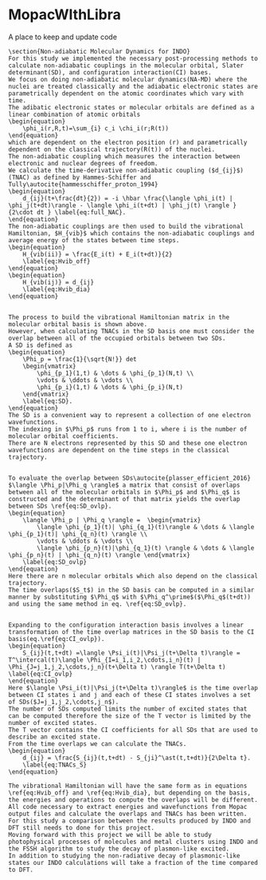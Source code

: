 # MopacWIthLibra
A place to keep and update code


	\section{Non-adiabatic Molecular Dynamics for INDO}
	For this study we implemented the necessary post-processing methods to calculate non-adiabatic couplings in the molecular orbital, Slater determinant(SD), and configuration interaction(CI) bases.
	We focus on doing non-adiabatic molecular dynamics(NA-MD) where the nuclei are treated classically and the adiabatic electronic states are parametrically dependent on the atomic coordinates which vary with time.
	The adibatic electronic states or molecular orbitals are defined as a linear combination of atomic orbitals
	\begin{equation}
		\phi_i(r,R,t)=\sum_{i} c_i \chi_i(r;R(t)) 
	\end{equation}
	which are dependent on the electron position (r) and parametrically dependent on the classical trajectory(R(t)) of the nuclei.
	The non-adiabatic coupling which measures the interaction between electronic and nuclear degrees of freedom.
	We calculate the time-derivative non-adiabatic coupling ($d_{ij}$)(TNAC) as defined by Hammes-Schiffer and Tully\autocite{hammesschiffer_proton_1994}
	\begin{equation}
		d_{ij}(t+\frac{dt}{2}) = -i \hbar \frac{\langle \phi_i(t) | \phi_j(t+dt)\rangle - \langle \phi_i(t+dt) | \phi_j(t) \rangle }{2\cdot dt } \label{eq:full_NAC}.
	\end{equation}
	The non-adiabatic couplings are then used to build the vibrational Hamiltonian, $H_{vib}$ which contains the non-adiabatic couplings and average energy of the states between time steps.
	\begin{equation}
		H_{vib(ii)} = \frac{E_i(t) + E_i(t+dt)}{2}
		\label{eq:Hvib_off}
	\end{equation}
	\begin{equation}
		H_{vib(ij)} = d_{ij}
		\label{eq:Hvib_dia}
	\end{equation}
	
	
	The process to build the vibrational Hamiltonian matrix in the molecular orbital basis is shown above.
	However, when calculating TNACs in the SD basis one must consider the overlap between all of the occupied orbitals between two SDs.
	A SD is defined as
	\begin{equation}
		\Phi_p = \frac{1}{\sqrt{N!}} det
		\begin{vmatrix}
			\phi_{p_1}(1,t) & \dots & \phi_{p_1}(N,t) \\
			\vdots & \ddots & \vdots \\
			\phi_{p_i}(1,t) & \dots & \phi_{p_i}(N,t)
		\end{vmatrix}
		\label{eq:SD}.
	\end{equation}
	The SD is a convenient way to represent a collection of one electron wavefunctions.
	The indexing in $\Phi_p$ runs from 1 to i, where i is the number of molecular orbital coefficients.
	There are N electrons represented by this SD and these one electron wavefunctions are dependent on the time steps in the classical trajectory.
	
	
	To evaluate the overlap between SDs\autocite{plasser_efficient_2016} $\langle \Phi_p|\Phi_q \rangle$ a matrix that consist of overlaps between all of the molecular orbitals in $\Phi_p$ and $\Phi_q$ is constructed and the determinant of that matrix yields the overlap between SDs \ref{eq:SD_ovlp}. 
	\begin{equation}
		\langle \Phi_p | \Phi_q \rangle =  \begin{vmatrix}
			\langle \phi_{p_1}(t)| \phi_{q_1}(t)\rangle & \dots & \langle \phi_{p_1}(t)| \phi_{q_n}(t) \rangle \\
			\vdots & \ddots & \vdots \\
			\langle \phi_{p_n}(t)|\phi_{q_1}(t) \rangle & \dots & \langle \phi_{p_n}(t) | \phi_{q_n}(t) \rangle \end{vmatrix}
		\label{eq:SD_ovlp}
	\end{equation}
	Here there are n molecular orbitals which also depend on the classical trajectory.
	The time overlaps($S_t$) in the SD basis can be computed in a similar manner by substituting $\Phi_q$ with $\Phi_q^\prime$($\Phi_q$(t+dt)) and using the same method in eq. \ref{eq:SD_ovlp}.
	
	
	Expanding to the configuration interaction basis involves a linear transformation of the time overlap matrices in the SD basis to the CI basis(eq.\ref{eq:CI_ovlp}).
	\begin{equation}
		S_{ij}(t,t+dt) =\langle \Psi_i(t)|\Psi_j(t+\Delta t)\rangle = T^\intercal(t)\langle \Phi_{I=i_1,i_2,\cdots,i_n}(t) | \Phi_{J=j_1,j_2,\cdots,j_n}(t+\Delta t) \rangle T(t+\Delta t) \label{eq:CI_ovlp}
	\end{equation}
	Here $\langle \Psi_i(t)|\Psi_j(t+\Delta t)\rangle$ is the time overlap between CI states i and j and each of these CI states involves a set of SDs($J=j_1,j_2,\cdots,j_n$).
	The number of SDs computed limits the number of excited states that can be computed therefore the size of the T vector is limited by the number of excited states.
	The T vector contains the CI coefficients for all SDs that are used to describe an excited state.
	From the time overlaps we can calculate the TNACs. 
	\begin{equation}
		d_{ij} = \frac{S_{ij}(t,t+dt) - S_{ji}^\ast(t,t+dt)}{2\Delta t}.
		\label{eq:TNACs_S}
	\end{equation}
	
	The vibrational Hamiltonian will have the same form as in equations \ref{eq:Hvib_off} and \ref{eq:Hvib_dia}, but depending on the basis, the energies and operations to compute the overlaps will be different.
	All code necessary to extract energies and wavefunctions from Mopac output files and calculate the overlaps and TNACs has been written.
	For this study a comparison between the results produced by INDO and DFT still needs to done for this project.
	Moving forward with this project we will be able to study photophysical processes of molecules and metal clusters using INDO and the FSSH algorithm to study the decay of plasmon-like excited.
	In addition to studying the non-radiative decay of plasmonic-like states our INDO calculations will take a fraction of the time compared to DFT.


